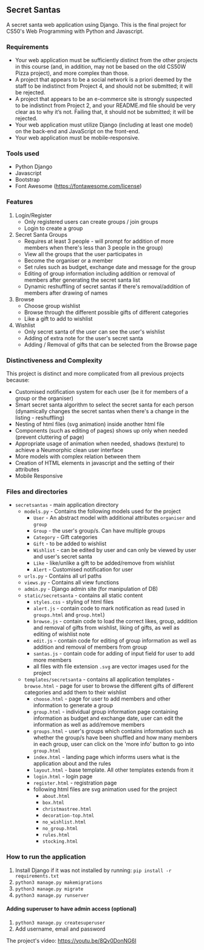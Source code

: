 ## Secret Santas

A secret santa web application using Django. This is the final project for CS50's Web Programming with Python and Javascript. 


### Requirements

- Your web application must be sufficiently distinct from the other projects in this course (and, in addition, may not be based on the old CS50W Pizza project), and more complex than those.
- A project that appears to be a social network is a priori deemed by the staff to be indistinct from Project 4, and should not be submitted; it will be rejected.
- A project that appears to be an e-commerce site is strongly suspected to be indistinct from Project 2, and your README.md file should be very clear as to why it’s not. Failing that, it should not be submitted; it will be rejected.
- Your web application must utilize Django (including at least one model) on the back-end and JavaScript on the front-end.
- Your web application must be mobile-responsive.


### Tools used

- Python Django
- Javascript
- Bootstrap
- Font Awesome (https://fontawesome.com/license)


### Features 

1. Login/Register
    - Only registered users can create groups / join groups
    - Login to create a group
2. Secret Santa Groups
    - Requires at least 3 people - will prompt for addition of more members when there's less than 3 people in the group)
    - View all the groups that the user participates in
    - Become the organiser or a member
    - Set rules such as budget, exchange date and message for the group
    - Editing of group information including addition or removal of members after generating the secret santa list
    - Dynamic reshuffling of secret santas if there's removal/addition of members after drawing of names
3. Browse
    - Choose group wishlist
    - Browse through the different possible gifts of different categories
    - Like a gift to add to wishlist
4. Wishlist
    - Only secret santa of the user can see the user's wishlist
    - Adding of extra note for the user's secret santa
    - Adding / Removal of gifts that can be selected from the Browse page
    

### Distinctiveness and Complexity

This project is distinct and more complicated from all previous projects because:

- Customised notification system for each user (be it for members of  a group or the organiser)
- Smart secret santa algorithm to select the secret santa for each person (dynamically changes the secret santas when there's a change in the listing - reshuffling)
- Nesting of html files (svg animation) inside another html file
- Components (such as editing of pages) shows up only when needed (prevent cluttering of page)
- Appropriate usage of animation when needed, shadows (texture) to achieve a Neumorphic clean user interface 
- More models with complex relation between them
- Creation of HTML elements in javascript and the setting of their attributes 
- Mobile Responsive 



### Files and directories

- `secretsantas` - main application directory
    - `models.py`  - Contains the following models used for the project
        - `User`  - An abstract model with additional attributes `organiser` and `group`
        - `Group` - the user's group/s. Can have multiple groups
        - `Category` - Gift categories
        - `Gift`  - to be added to wishlist
        - `Wishlist` - can be edited by user and can only be viewed by user and user's secret santa
        - `Like` - like/unlike a gift to be added/remove from wishlist
        - `Alert` - Customised notification for user
    - `urls.py` - Contains all url paths 
    - `views.py` - Contains all view functions 
    - `admin.py` - Django admin site (for manipulation of DB)
    - `static/secretsanta` - contains all static content
        - `styles.css` - styling of html files
        - `alert.js` - contain code to mark notification as read (used in `groups.html` and `group.html`)
        - `browse.js` - contain code to load the correct likes, group, addition and removal of gifts from wishlist, liking of gifts, as well as editing of wishlist note
        - `edit.js` - contain code for editing of group information as well as addition and removal of members from group
        - `santas.js` - contain code for adding of input field for user to add more members
        - all files with file extension `.svg` are vector images used for the project
    - `templates/secretsanta` - contains all application templates
        -`browse.html` - page for user to browse the different gifts of different categories and add them to their wishlist
        - `choose.html` - page for user to add members and other information to generate a group
        - `group.html` - individual group information page containing information as budget and exchange date, user can edit the information as well as add/remove members
        - `groups.html` - user's groups which contains information such as whether the group/s have been shuffled and how many members in each group, user can click on the 'more info' button to go into `group.html`
        - `index.html` - landing page which informs users what is the application about and the rules
        - `layout.html` - base template. All other templates extends from it
        - `login.html` - login page
        - `register.html` - registration page
        - following html files are svg animation used for the project
            - `about.html`
            - `box.html`
            - `christmastree.html`
            - `decoration-top.html`
            - `no_wishlist.html`
            - `no_group.html`
            - `rules.html`
            - `stocking.html` 
        
        
### How to run the application 
1. Install Django if it was not installed by running:
    `pip install -r requirements.txt`
2.  `python3 manage.py makemigrations`
3. `python3 manage.py migrate`
4. `python3 manage.py runserver`

#### Adding superuser to have admin access (optional)

1. `python3 manage.py createsuperuser`
2. Add username, email and password


The project's video: https://youtu.be/8Qy0DonNG6I
